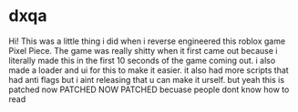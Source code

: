 # dxqa
Hi! 
This was a little thing i did when i reverse engineered this roblox game Pixel Piece. 
The game was really shitty when it first came out because i literally made this in the 
first 10 seconds of the game coming out. i also made a loader and ui for this to make 
it easier. it also had more scripts that had anti flags but i aint releasing that 
u can make it urself. but yeah this is patched now
PATCHED NOW
PATCHED
becuase people dont know how to read
